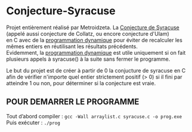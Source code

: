 # Conjecture-Syracuse
Projet entièrement réalisé par Metroidzeta.
La [Conjecture de Syracuse](https://fr.wikipedia.org/wiki/Conjecture_de_Syracuse) (appelé aussi conjecture de Collatz, ou encore conjecture d'Ulam)  
en C avec de la [programmation dynamique](https://fr.wikipedia.org/wiki/Programmation_dynamique) pour éviter de recalculer les mêmes entiers en réutilisant les résultats précédents.  
Evidemment, la [programmation dynamique](https://fr.wikipedia.org/wiki/Programmation_dynamique) est utile uniquement si on fait plusieurs appels à syracuse() à la suite sans fermer le programme.  

Le but du projet est de créer à partir de 0 la conjucture de syracuse en C  
afin de vérifier n'importe quel entier strictement positif (> 0) si il fini par atteindre 1 ou non, pour déterminer si la conjecture est vraie.  

## POUR DEMARRER LE PROGRAMME

Tout d’abord compiler : ```gcc -Wall arraylist.c syracuse.c -o prog.exe```  
Puis exécuter : ```./prog```  